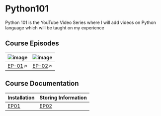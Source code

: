 # Python101
Python 101 is the YouTube Video Series where I will add videos on Python language which will be taught on my experience 

## Course Episodes
![image](https://user-images.githubusercontent.com/39031660/111079716-37b5ac00-8521-11eb-8a1c-f35dcb604802.png) | ![image](https://user-images.githubusercontent.com/39031660/111079690-0c32c180-8521-11eb-87d7-425dd049720e.png) |
------------ | ------------ |
[EP-01](https://www.youtube.com/watch?v=V8x_I0bwuRc)↗️| [EP-02]()↗️ |


## Course Documentation

Installation | Storing Information
------------ | ------------ |
[EP01](https://github.com/saswatcodes/Python101/tree/main/EP01%20-%20Installation) | [EP02](https://github.com/saswatcodes/Python101/tree/main/EP02%20-%20Storing%20Information)
